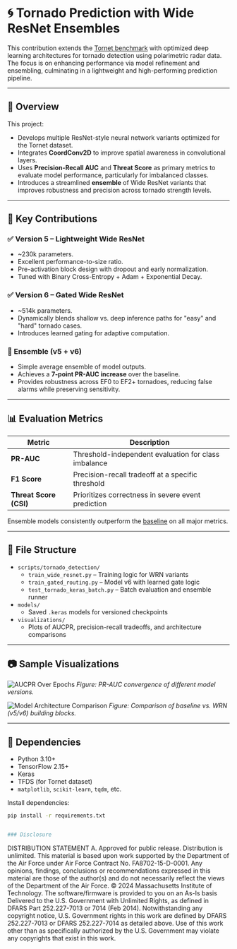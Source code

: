# 🌀 Tornado Prediction with Wide ResNet Ensembles

This contribution extends the [Tornet benchmark](https://github.com/mit-ll/tornet) with optimized deep learning architectures for tornado detection using polarimetric radar data. The focus is on enhancing performance via model refinement and ensembling, culminating in a lightweight and high-performing prediction pipeline.

---

## 📌 Overview

This project:
- Develops multiple ResNet-style neural network variants optimized for the Tornet dataset.
- Integrates **CoordConv2D** to improve spatial awareness in convolutional layers.
- Uses **Precision-Recall AUC** and **Threat Score** as primary metrics to evaluate model performance, particularly for imbalanced classes.
- Introduces a streamlined **ensemble** of Wide ResNet variants that improves robustness and precision across tornado strength levels.

---

## 🧠 Key Contributions

### ✅ Version 5 – Lightweight Wide ResNet
- ~230k parameters.
- Excellent performance-to-size ratio.
- Pre-activation block design with dropout and early normalization.
- Tuned with Binary Cross-Entropy + Adam + Exponential Decay.

### ✅ Version 6 – Gated Wide ResNet
- ~514k parameters.
- Dynamically blends shallow vs. deep inference paths for "easy" and "hard" tornado cases.
- Introduces learned gating for adaptive computation.

### 🔀 Ensemble (v5 + v6)
- Simple average ensemble of model outputs.
- Achieves a **7-point PR-AUC increase** over the baseline.
- Provides robustness across EF0 to EF2+ tornadoes, reducing false alarms while preserving sensitivity.

---

## 📊 Evaluation Metrics

| Metric         | Description                                                 |
|----------------|-------------------------------------------------------------|
| **PR-AUC**     | Threshold-independent evaluation for class imbalance        |
| **F1 Score**   | Precision-recall tradeoff at a specific threshold           |
| **Threat Score (CSI)** | Prioritizes correctness in severe event prediction      |

Ensemble models consistently outperform the [baseline](https://huggingface.co/tornet-ml/tornado_detector_baseline_v1) on all major metrics.

---

## 📁 File Structure

- `scripts/tornado_detection/`
  - `train_wide_resnet.py` – Training logic for WRN variants
  - `train_gated_routing.py` – Model v6 with learned gate logic
  - `test_tornado_keras_batch.py` – Batch evaluation and ensemble runner
- `models/`
  - Saved `.keras` models for versioned checkpoints
- `visualizations/`
  - Plots of AUCPR, precision-recall tradeoffs, and architecture comparisons

---

## 📷 Sample Visualizations

![AUCPR Over Epochs](docs/images/aucpr_over_epochs.png)
*Figure: PR-AUC convergence of different model versions.*

![Model Architecture Comparison](docs/images/resnet_block_comparison.png)
*Figure: Comparison of baseline vs. WRN (v5/v6) building blocks.*

---

## 🔬 Dependencies

- Python 3.10+
- TensorFlow 2.15+
- Keras
- TFDS (for Tornet dataset)
- `matplotlib`, `scikit-learn`, `tqdm`, etc.

Install dependencies:
```bash
pip install -r requirements.txt


### Disclosure
```
DISTRIBUTION STATEMENT A. Approved for public release. Distribution is unlimited.
This material is based upon work supported by the Department of the Air Force under Air Force Contract No. FA8702-15-D-0001. Any opinions, findings, conclusions or recommendations expressed in this material are those of the author(s) and do not necessarily reflect the views of the Department of the Air Force.
© 2024 Massachusetts Institute of Technology.
The software/firmware is provided to you on an As-Is basis
Delivered to the U.S. Government with Unlimited Rights, as defined in DFARS Part 252.227-7013 or 7014 (Feb 2014). Notwithstanding any copyright notice, U.S. Government rights in this work are defined by DFARS 252.227-7013 or DFARS 252.227-7014 as detailed above. Use of this work other than as specifically authorized by the U.S. Government may violate any copyrights that exist in this work.
```
